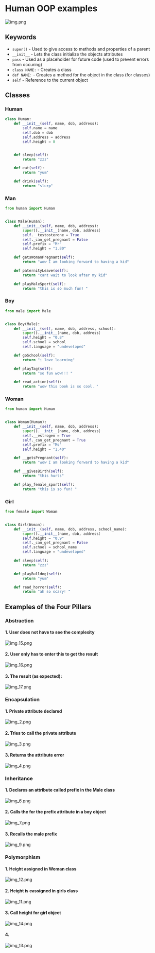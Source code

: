 # Human OOP examples

![img.png](img.png)
## Keywords

- `super()` - Used to give access to methods and properties of a parent
- `__init__` - Lets the class initialize the objects attributes
- `pass` - Used as a placeholder for future code (used to prevent errors from occuring)
- `class NAME:` - Creates a class
- `def NAME:` - Creates a method for the object in the class (for classes)
- `self` - Reference to the current object
## Classes

### Human
```python
class Human:
    def __init__(self, name, dob, address):
        self.name = name
        self.dob = dob
        self.address = address
        self.height = 0


    def sleep(self):
        return "zzz"

    def eat(self):
        return "yum"

    def drink(self):
        return "slurp"

```
### Man
```python
from human import Human


class Male(Human):
    def __init__(self, name, dob, address):
        super().__init__(name, dob, address)
        self.__testosterone = True
        self._can_get_pregnant = False
        self.prefix = "Mr"
        self.height = "1.80"

    def getsWomanPregnant(self):
        return "wow I am looking forward to having a kid"

    def paternityLeave(self):
        return "cant wait to look after my kid"

    def playMaleSport(self):
        return "this is so much fun! "
```


### Boy
```python
from male import Male


class Boy(Male):
    def __init__(self, name, dob, address, school):
        super().__init__(name, dob, address)
        self.height = "0.8"
        self.school = school
        self.language = "undeveloped"

    def goSchool(self):
        return "i love learning"

    def playTag(self):
        return "so fun wow!!! "

    def read_action(self):
        return "wow this book is so cool. "
```
### Woman
```python
from human import Human


class Woman(Human):
    def __init__(self, name, dob, address):
        super().__init__(name, dob, address)
        self.__estrogen = True
        self._can_get_pregnant = True
        self.prefix = "Ms"
        self.height = "1.40"

    def __getsPregnant(self):
        return "wow I am looking forward to having a kid"

    def __givesBirth(self):
        return "this hurts"

    def play_female_sport(self):
        return "this is so fun! "

```
### Girl
```python
from female import Woman


class Girl(Woman):
    def __init__(self, name, dob, address, school_name):
        super().__init__(name, dob, address)
        self.height = "0.9"
        self._can_get_pregnant = False
        self.school = school_name
        self.language = "undeveloped"

    def sleep(self):
        return "zzz"

    def playBulldog(self):
        return "yum"

    def read_horror(self):
        return "ah so scary! "
```

## Examples of the Four Pillars
### Abstraction
#### 1. User does not have to see the complexity
![img_15.png](img_15.png)
#### 2. User only has to enter this to get the result
![img_16.png](img_16.png)
#### 3. The result (as expected):
![img_17.png](img_17.png)
### Encapsulation
#### 1. Private attribute declared
![img_2.png](img_2.png)
#### 2. Tries to call the private attribute
![img_3.png](img_3.png)
#### 3. Returns the attribute error
![img_4.png](img_4.png)
### Inheritance
#### 1. Declares an attribute called prefix in the Male class
![img_6.png](img_6.png)
#### 2. Calls the for the prefix attribute in a boy object
![img_7.png](img_7.png)
#### 3. Recalls the male prefix
![img_9.png](img_9.png)

### Polymorphism
#### 1. Height assigned in Woman class
![img_12.png](img_12.png)
#### 2. Height is eassigned in girls class
![img_11.png](img_11.png)
#### 3. Call height for girl object
![img_14.png](img_14.png)
#### 4.
![img_13.png](img_13.png)
